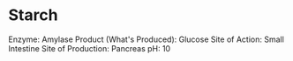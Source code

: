 # Starch

Enzyme: Amylase
Product (What's Produced): Glucose
Site of Action: Small Intestine
Site of Production: Pancreas
pH: 10
